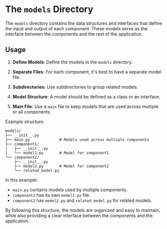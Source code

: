 # The `models` Directory

The `models` directory contains the data structures and interfaces that define the input and output of each component. These models serve as the interface between the components and the rest of the application.

## Usage

1. **Define Models**: Define the models in the `models` directory.

2. **Separate Files**: For each component, it's best to have a separate model file.

3. **Subdirectories**: Use subdirectories to group related models.

4. **Model Structure**: A model should be defined as a class or an interface.

5. **Main File**: Use a `main` file to keep models that are used across multiple or all components.

Example structure:

```
models/
├── __init__.py
├── main.py             # Models used across multiple components
├── component1/
│   ├── __init__.py
│   └── model1.py       # Model for component1
└── component2/
    ├── __init__.py
    ├── model2.py       # Model for component2
    └── related_model.py
```

In this example:

- `main.py` contains models used by multiple components.
- `component1` has its own `model1.py` file.
- `component2` has `model2.py` and `related_model.py` for related models.

By following this structure, the models are organized and easy to maintain, while also providing a clear interface between the components and the application.